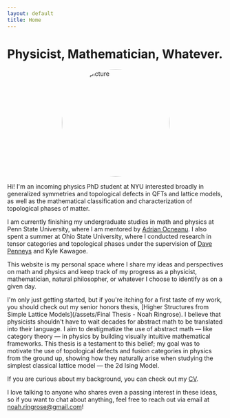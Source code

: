 ```yaml
---
layout: default
title: Home
---
```


# Physicist, Mathematician, Whatever.

<img src="/assets/IMG_1283.png" alt="Profile picture" style="width:250px; border-radius: 50%; display:block; margin:auto;">

Hi! I'm an incoming physics PhD student at NYU interested broadly in generalized symmetries and topological defects in QFTs and lattice models, as well as the mathematical classification and characterization of topological phases of matter. 

I am currently finishing my undergraduate studies in math and physics at Penn State University, where I am mentored by [Adrian Ocneanu](https://mathpicture.fas.harvard.edu/hrt-course). I also spent a summer at Ohio State University, where I conducted research in tensor categories and topological phases under the supervision of [Dave Penneys](https://people.math.osu.edu/penneys.2/) and Kyle Kawagoe.

This website is my personal space where I share my ideas and perspectives on math and physics and keep track of my progress as a physicist, mathematician, natural philosopher, or whatever I choose to identify as on a given day.  

I'm only just getting started, but if you're itching for a first taste of my work, you should check out my senior honors thesis, [Higher Structures from Simple Lattice Models](/assets/Final Thesis - Noah Ringrose). I believe that physicists shouldn't have to wait decades for abstract math to be translated into their language. I aim to destigmatize the use of abstract math — like category theory — in physics by building visually intuitive mathematical frameworks. This thesis is a testament to this belief; my goal was to motivate the use of topological defects and fusion categories in physics from the ground up, showing how they naturally arise when studying the simplest classical lattice model — the 2d Ising Model. 

If you are curious about my background, you can check out my [CV](/assets/cv.pdf).

I love talking to anyone who shares even a passing interest in these ideas, so if you want to chat about anything, feel free to reach out via email at noah.ringrose@gmail.com!
